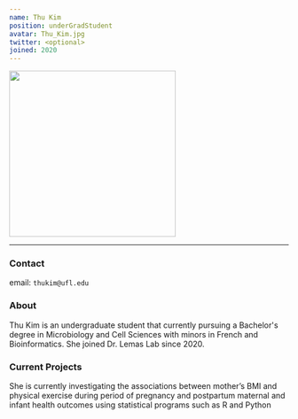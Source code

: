 ```yaml
---
name: Thu Kim
position: underGradStudent
avatar: Thu_Kim.jpg
twitter: <optional>
joined: 2020
---
```


<img width="300" src="{{site.baseurl}}/images/people/{{page.avatar}}" data-action="zoom">

---

### Contact

email: `thukim@ufl.edu` <br>

### About

Thu Kim is an undergraduate student that currently pursuing a Bachelor's degree in Microbiology and Cell Sciences with minors in French and Bioinformatics. She joined Dr. Lemas Lab since 2020.

### Current Projects

She is currently investigating the associations between mother’s BMI and physical exercise during period of pregnancy and postpartum maternal and infant health outcomes using statistical programs such as R and Python
